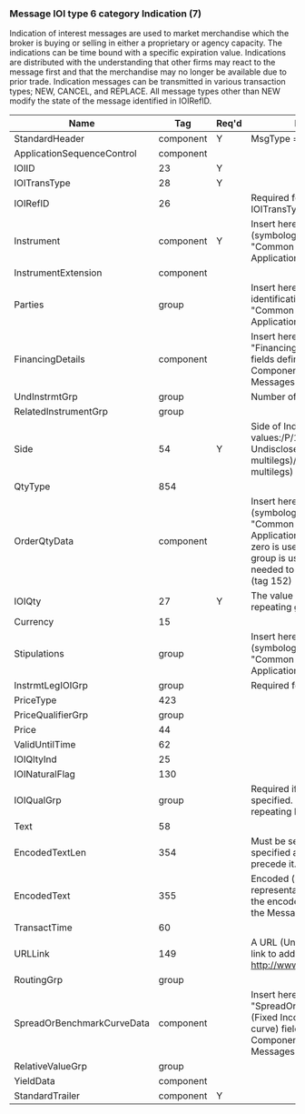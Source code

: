 ### Message IOI type 6 category Indication (7)

Indication of interest messages are used to market merchandise which the broker is buying or selling in either a proprietary or agency capacity. The indications can be time bound with a specific expiration value. Indications are distributed with the understanding that other firms may react to the message first and that the merchandise may no longer be available due to prior trade.
Indication messages can be transmitted in various transaction types; NEW, CANCEL, and REPLACE. All message types other than NEW modify the state of the message identified in IOIRefID.

| Name                       | Tag       | Req'd | Documentation                                                                                                                               |
|----------------------------|-----------|----------|-------------------------------------------------------------------------------------------------------------------------------|
| StandardHeader             | component |   Y   | MsgType = 6                                                                                                                               |
| ApplicationSequenceControl | component |       |                                                                                                                                |
| IOIID                      | 23        |   Y   |                                                                                                                                |
| IOITransType               | 28        |   Y   |                                                                                                                                |
| IOIRefID                   | 26        |       | Required for Cancel and Replace IOITransType messages                                                                                                                               |
| Instrument                 | component |   Y   | Insert here the set of "Instrument" (symbology) fields defined in "Common Components of Application Messages"                                                                                                                      |
| InstrumentExtension        | component |       |                                                                                                                                |
| Parties                    | group     |       | Insert here the set of "Parties" (firm identification) fields defined in "Common Components of Application Messages".                                                                                                              |
| FinancingDetails           | component |       | Insert here the set of "FinancingDetails" (symbology) fields defined in "Common Components of Application Messages"                                                                                                                |
| UndInstrmtGrp              | group     |       | Number of underlyings                                                                                                                               |
| RelatedInstrumentGrp       | group     |       |                                                                                                                                |
| Side                       | 54        |   Y   | Side of Indication/P/Valid subset of values:/P/1 = Buy/P/2 = Sell/P/7 = Undisclosed/P/B = As Defined (for multilegs)/P/C = Opposite (for multilegs)                                                                                |
| QtyType                    | 854       |       |                                                                                                                                |
| OrderQtyData               | component |       | Insert here the set of "Instrument" (symbology) fields defined in "Common Components of Application Messages"/P/The value zero is used if NoLegs repeating group is used/P/Applicable if needed to express CashOrder Qty (tag 152) |
| IOIQty                     | 27        |   Y   | The value zero is used if NoLegs repeating group is used                                                                                                                               |
| Currency                   | 15        |       |                                                                                                                                |
| Stipulations               | group     |       | Insert here the set of "Stipulations" (symbology) fields defined in "Common Components of Application Messages"                                                                                                                    |
| InstrmtLegIOIGrp           | group     |       | Required for multileg IOIs                                                                                                                               |
| PriceType                  | 423       |       |                                                                                                                                |
| PriceQualifierGrp          | group     |       |                                                                                                                                |
| Price                      | 44        |       |                                                                                                                                |
| ValidUntilTime             | 62        |       |                                                                                                                                |
| IOIQltyInd                 | 25        |       |                                                                                                                                |
| IOINaturalFlag             | 130       |       |                                                                                                                                |
| IOIQualGrp                 | group     |       | Required if any IOIQualifiers are specified. Indicates the number of repeating IOIQualifiers.                                                                                                                               |
| Text                       | 58        |       |                                                                                                                                |
| EncodedTextLen             | 354       |       | Must be set if EncodedText field is specified and must immediately precede it.                                                                                                                               |
| EncodedText                | 355       |       | Encoded (non-ASCII characters) representation of the Text field in the encoded format specified via the MessageEncoding field.                                                                                                     |
| TransactTime               | 60        |       |                                                                                                                                |
| URLLink                    | 149       |       | A URL (Uniform Resource Locator) link to additional information (i.e. http://www.XYZ.com/research.html)                                                                                                                            |
| RoutingGrp                 | group     |       |                                                                                                                                |
| SpreadOrBenchmarkCurveData | component |       | Insert here the set of "SpreadOrBenchmarkCurveData" (Fixed Income spread or benchmark curve) fields defined in "Common Components of Application Messages"                                                                         |
| RelativeValueGrp           | group     |       |                                                                                                                                |
| YieldData                  | component |       |                                                                                                                                |
| StandardTrailer            | component |   Y   |                                                                                                                                |

